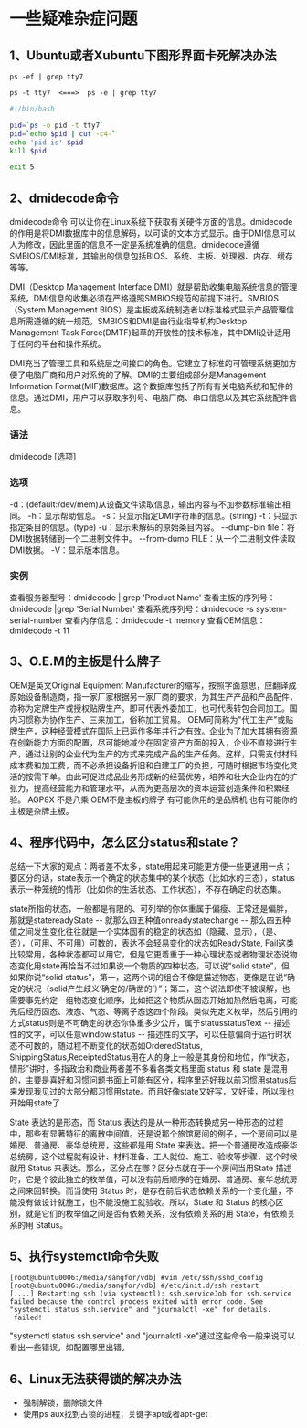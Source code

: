 # 一些疑难杂症问题

## 1、Ubuntu或者Xubuntu下图形界面卡死解决办法
```查找xorg进程pid
ps -ef | grep tty7

ps -t tty7  <===>  ps -e | grep tty7
```

```fuckXorg.sh
#!/bin/bash

pid=`ps -o pid -t tty7`
pid=`echo $pid | cut -c4-`
echo 'pid is' $pid
kill $pid

exit 5
```

## 2、dmidecode命令
dmidecode命令 可以让你在Linux系统下获取有关硬件方面的信息。dmidecode的作用是将DMI数据库中的信息解码，以可读的文本方式显示。由于DMI信息可以人为修改，因此里面的信息不一定是系统准确的信息。dmidecode遵循SMBIOS/DMI标准，其输出的信息包括BIOS、系统、主板、处理器、内存、缓存等等。

DMI（Desktop Management Interface,DMI）就是帮助收集电脑系统信息的管理系统，DMI信息的收集必须在严格遵照SMBIOS规范的前提下进行。SMBIOS（System Management BIOS）是主板或系统制造者以标准格式显示产品管理信息所需遵循的统一规范。SMBIOS和DMI是由行业指导机构Desktop Management Task Force(DMTF)起草的开放性的技术标准，其中DMI设计适用于任何的平台和操作系统。

DMI充当了管理工具和系统层之间接口的角色。它建立了标准的可管理系统更加方便了电脑厂商和用户对系统的了解。DMI的主要组成部分是Management Information Format(MIF)数据库。这个数据库包括了所有有关电脑系统和配件的信息。通过DMI，用户可以获取序列号、电脑厂商、串口信息以及其它系统配件信息。

### 语法
dmidecode [选项]
### 选项
-d：(default:/dev/mem)从设备文件读取信息，输出内容与不加参数标准输出相同。
-h：显示帮助信息。
-s：只显示指定DMI字符串的信息。(string)
-t：只显示指定条目的信息。(type)
-u：显示未解码的原始条目内容。
--dump-bin file：将DMI数据转储到一个二进制文件中。
--from-dump FILE：从一个二进制文件读取DMI数据。
-V：显示版本信息。

### 实例
查看服务器型号：dmidecode | grep 'Product Name'
查看主板的序列号：dmidecode |grep 'Serial Number'
查看系统序列号：dmidecode -s system-serial-number
查看内存信息：dmidecode -t memory
查看OEM信息：dmidecode -t 11

## 3、O.E.M的主板是什么牌子
OEM是英文Original Equipment Manufacturer的缩写，按照字面意思，应翻译成原始设备制造商，指一家厂家根据另一家厂商的要求，为其生产产品和产品配件，亦称为定牌生产或授权贴牌生产。即可代表外委加工，也可代表转包合同加工。国内习惯称为协作生产、三来加工，俗称加工贸易。
OEM可简称为"代工生产"或贴牌生产，这种经营模式在国际上已运作多年并行之有效。企业为了加大其拥有资源在创新能力方面的配置，尽可能地减少在固定资产方面的投入，企业不直接进行生产，通过让别的企业代为生产的方式来完成产品的生产任务。这样，只需支付材料成本费和加工费，而不必承担设备折旧和自建工厂的负担，可随时根据市场变化灵活的按需下单。由此可促进成品业务形成新的经营优势，培养和壮大企业内在的扩张力，提高经营能力和管理水平，从而为更高层次的资本运营创造条件和积累经验。 AGP8X 不是八乘
OEM不是主板的牌子 有可能你用的是品牌机 也有可能你的主板是杂牌主板。

## 4、程序代码中，怎么区分status和state？
总结一下大家的观点：两者差不太多，state用起来可能更方便一些更通用一点；要区分的话，state表示一个确定的状态集中的某个状态（比如水的三态），status表示一种笼统的情形（比如你的生活状态、工作状态），不存在确定的状态集。

state所指的状态，一般都是有限的、可列举的你体重属于偏瘦、正常还是偏胖，那就是statereadyState -- 就那么四五种值onreadystatechange -- 那么四五种值之间发生变化往往就是一个实体固有的稳定的状态如（隐藏、显示），（是、否），（可用、不可用）可数的，表达不会轻易变化的状态如ReadyState, Fail这类比较常用，各种状态都可以用它，但是它更着重于一种心理状态或者物理状态说物态变化用state再恰当不过如果说一个物质的四种状态，可以说“solid state”，但如果你说“solid status”，第一，这两个词的组合不像是描述物态，更像是在说“确定的状况（solid产生歧义‘确定的/确凿的’）”；第二，这个说法即使不被误解，也需要事先约定一组物态变化顺序，比如把这个物质从固态开始加热然后电离，可能先后经历固态、液态、气态、等离子态这四个阶段。类似先定义枚举，然后引用的方式status则是不可确定的状态你体重多少公斤，属于statusstatusText -- 描述性的文字，可以任意window.status -- 描述性的文字，可以任意偏向于运行时状态不可数的，随过程不断变化的状态如OrderedStatus, ShippingStatus,ReceiptedStatus用在人的身上一般是其身份和地位，作“状态，情形”讲时，多指政治和商业两者差不多看各类文档里面 status 和 state 是混用的，主要是喜好和习惯问题书面上可能有区分，程序里还好我以前习惯用status后来发现我见过的大部分都习惯用state。而且好像state又好写，又好读，所以我也开始用state了

State 表达的是形态，而 Status 表达的是从一种形态转换成另一种形态的过程中，那些有显著特征的离散中间值。还是说那个旅馆房间的例子，一个房间可以是婚房、普通房、豪华总统房，这些都是用 State 来表达。把一个普通房改造成豪华总统房，这个过程就有设计、材料准备、工人就位、施工、验收等步骤，这个时候就用 Status 来表达。那么，区分点在哪？区分点就在于一个房间当用State 描述时，它是个彼此独立的枚举值，可以没有前后顺序的在婚房、普通房、豪华总统房之间来回转换。而当使用 Status 时，是存在前后状态依赖关系的一个变化量，不能没有做设计就施工，也不能没施工就验收。所以，State 和 Status 的核心区别，就是它们的枚举值之间是否有依赖关系，没有依赖关系的用 State，有依赖关系的用 Status。

## 5、执行systemctl命令失败
```
[root@ubuntu0006:/media/sangfor/vdb] #vim /etc/ssh/sshd_config
[root@ubuntu0006:/media/sangfor/vdb] #/etc/init.d/ssh restart
[....] Restarting ssh (via systemctl): ssh.serviceJob for ssh.service failed because the control process exited with error code. See "systemctl status ssh.service" and "journalctl -xe" for details.
 failed!
 ```
 "systemctl status ssh.service" and "journalctl -xe"通过这些命令一般来说可以看出一些错误，如配置哪里出错。
 
 ## 6、Linux无法获得锁的解决办法
 - 强制解锁，删除锁文件
 - 使用ps aux找到占锁的进程，关键字apt或者apt-get
 
 
 
 
 





